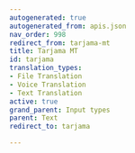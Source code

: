 ```yaml
---
autogenerated: true
autogenerated_from: apis.json
nav_order: 998
redirect_from: tarjama-mt
title: Tarjama MT
id: tarjama
translation_types:
- File Translation
- Voice Translation
- Text Translation
active: true
grand_parent: Input types
parent: Text
redirect_to: tarjama

---
```



